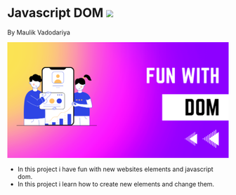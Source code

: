 # Javascript DOM ![](./readme-images/javascriptLogo.png.png)

By Maulik Vadodariya

![Fun With DOM](./readme-images/javascript-dom-image.png)

- In this project i have fun with new websites elements and javascript dom.
- In this project i learn how to create new elements and change them.
